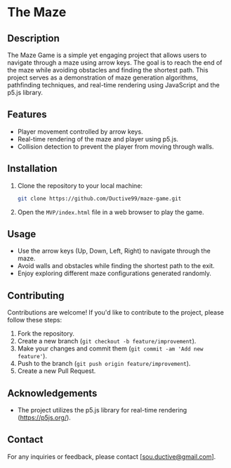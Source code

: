 # The Maze

## Description
The Maze Game is a simple yet engaging project that allows users to navigate through a maze using arrow keys. The goal is to reach the end of the maze while avoiding obstacles and finding the shortest path. This project serves as a demonstration of maze generation algorithms, pathfinding techniques, and real-time rendering using JavaScript and the p5.js library.

## Features
- Player movement controlled by arrow keys.
- Real-time rendering of the maze and player using p5.js.
- Collision detection to prevent the player from moving through walls.

## Installation
1. Clone the repository to your local machine:
    ```bash
    git clone https://github.com/Ductive99/maze-game.git
    ```
2. Open the `MVP/index.html` file in a web browser to play the game.

## Usage
- Use the arrow keys (Up, Down, Left, Right) to navigate through the maze.
- Avoid walls and obstacles while finding the shortest path to the exit.
- Enjoy exploring different maze configurations generated randomly.

## Contributing
Contributions are welcome! If you'd like to contribute to the project, please follow these steps:
1. Fork the repository.
2. Create a new branch (`git checkout -b feature/improvement`).
3. Make your changes and commit them (`git commit -am 'Add new feature'`).
4. Push to the branch (`git push origin feature/improvement`).
5. Create a new Pull Request.


## Acknowledgements
- The project utilizes the p5.js library for real-time rendering (https://p5js.org/).

## Contact
For any inquiries or feedback, please contact [sou.ductive@gmail.com].
